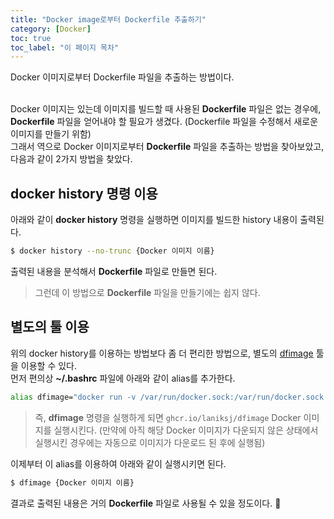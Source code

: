 ```yaml
---
title: "Docker image로부터 Dockerfile 추출하기"
category: [Docker]
toc: true
toc_label: "이 페이지 목차"
---
```


Docker 이미지로부터 Dockerfile 파일을 추출하는 방법이다.  
<br>

Docker 이미지는 있는데 이미지를 빌드할 때 사용된 **Dockerfile** 파일은 없는 경우에, **Dockerfile** 파일을 얻어내야 할 필요가 생겼다. (Dockerfile 파일을 수정해서 새로운 이미지를 만들기 위함)  
그래서 역으로 Docker 이미지로부터 **Dockerfile** 파일을 추출하는 방법을 찾아보았고, 다음과 같이 2가지 방법을 찾았다.

## docker history 명령 이용
아래와 같이 **docker history** 명령을 실행하면 이미지를 빌드한 history 내용이 출력된다.
```sh
$ docker history --no-trunc {Docker 이미지 이름}
```

출력된 내용을 분석해서 **Dockerfile** 파일로 만들면 된다.
> 그런데 이 방법으로 **Dockerfile** 파일을 만들기에는 쉽지 않다.

## 별도의 툴 이용
위의 docker history를 이용하는 방법보다 좀 더 편리한 방법으로, 별도의 [dfimage](https://github.com/LanikSJ/dfimage) 툴을 이용할 수 있다.  
먼저 편의상 **~/.bashrc** 파일에 아래와 같이 alias를 추가한다.
```sh
alias dfimage="docker run -v /var/run/docker.sock:/var/run/docker.sock --rm ghcr.io/laniksj/dfimage"
```
> 즉, **dfimage** 명령을 실행하게 되면 `ghcr.io/laniksj/dfimage` Docker 이미지를 실행시킨다. (만약에 아직 해당 Docker 이미지가 다운되지 않은 상태에서 실행시킨 경우에는 자동으로 이미지가 다운로드 된 후에 실행됨)

이제부터 이 alias를 이용하여 아래와 같이 실행시키면 된다.
```sh
$ dfimage {Docker 이미지 이름}
```

결과로 출력된 내용은 거의 **Dockerfile** 파일로 사용될 수 있을 정도이다. 🤩

